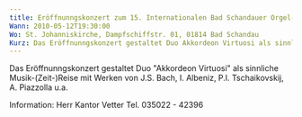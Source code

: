 ```yaml
---
title: Eröffnunngskonzert zum 15. Internationalen Bad Schandauer Orgel- und Musiksommer 2010.
Wann: 2010-05-12T19:30:00
Wo: St. Johanniskirche, Dampfschiffstr. 01, 01814 Bad Schandau
Kurz: Das Eröffnunngskonzert gestaltet Duo Akkordeon Virtuosi als sinnliche Musik (Zeit-) Reise mit Werken von...
---
```


Das Eröffnunngskonzert gestaltet Duo "Akkordeon Virtuosi" als sinnliche Musik-(Zeit-)Reise mit Werken von J.S. Bach, I. Albeniz, P.I. Tschaikovskij, A. Piazzolla u.a.

Information:
Herr Kantor Vetter
Tel. 035022 - 42396